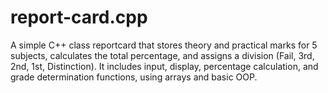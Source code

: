 # report-card.cpp
A simple C++ class reportcard that stores theory and practical marks for 5 subjects, calculates the total percentage, and assigns a division (Fail, 3rd, 2nd, 1st, Distinction). It includes input, display, percentage calculation, and grade determination functions, using arrays and basic OOP.
